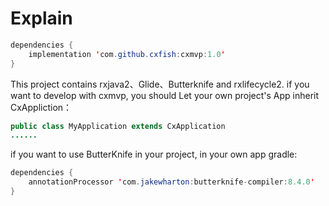 Explain
=======


```Java
dependencies {
    implementation 'com.github.cxfish:cxmvp:1.0'
}
```


This project contains rxjava2、Glide、Butterknife and rxlifecycle2.
if you want to develop with cxmvp, you should Let your own project's App inherit CxAppliction：


```Java
public class MyApplication extends CxApplication
......
```

if you want to use ButterKnife in your project, in your own app gradle:

```Java
dependencies {
    annotationProcessor 'com.jakewharton:butterknife-compiler:8.4.0'
}
```
